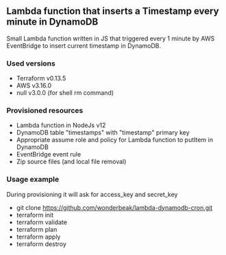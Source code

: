 ## Lambda function that inserts a Timestamp every minute in DynamoDB
Small Lambda function written in JS that triggered every 1 minute by AWS EventBridge to insert current timestamp in DynamoDB. 

### Used versions
- Terraform v0.13.5
- AWS v3.16.0
- null v3.0.0 (for shell rm command)

### Provisioned resources
- Lambda function in NodeJs v12
- DynamoDB table "timestamps" with "timestamp" primary key
- Appropriate assume role and policy for Lambda function to putItem in DynamoDB
- EventBridge event rule
- Zip source files (and local file removal)

### Usage example
During provisioning it will ask for access_key and secret_key
- git clone https://github.com/wonderbeak/lambda-dynamodb-cron.git
- terraform init
- terraform validate
- terraform plan
- terraform apply
- terraform destroy